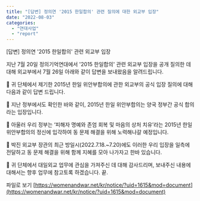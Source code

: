 ```yaml
---
title: "[답변] 정의연 '2015 한일합의' 관련 질의에 대한 외교부 입장"
date: "2022-08-03"
categories: 
  - "연대사업"
  - "report"
---
```


\[답변\] 정의연 '2015 한일합의' 관련 외교부 입장

지난 7월 20일 정의기억연대에서 '2015 한일합의' 관련 외교부 입장을 공개 질의한 데 대해 외교부에서 7월 26일 아래와 같이 답변을 보내왔음을 알려드립니다.  

 귀 단체에서 제기한 2015년 한일 위안부합의에 관한 외교부의 공식 입장 질의에 대해 다음과 같이 답변 드립니다.

 지난 정부에서도 확인한 바와 같이, 2015년 한일 위안부합의는 양국 정부간 공식 합의라는 입장입니다.

 아울러 우리 정부는 ‘피해자 명예와 존엄 회복 및 마음의 상처 치유’라는 2015년 한일 위안부합의의 정신에 입각하여 동 문제 해결을 위해 노력해나갈 예정입니다.

 박진 외교부 장관의 최근 방일시(2022.7.18.~7.20)에도 이러한 우리 입장을 일측에 전달하고 동 문제 해결을 위해 함께 지혜를 모아 나가자고 한바 있습니다.

 귀 단체에서 대일외교 업무에 관심을 가져주신 데 대해 감사드리며, 보내주신 내용에 대해서는 향후 업무에 참고토록 하겠습니다. 끝.

파일로 보기 [https://womenandwar.net/kr/notice/?uid=1615&mod=document](https://womenandwar.net/kr/notice/?uid=1615&mod=document)
